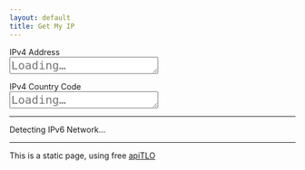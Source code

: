 ```yaml
---
layout: default
title: Get My IP
---
```


<p style="margin-bottom: 0;">IPv4 Address</p>

<textarea rows="1" id="ipv4" readonly="readonly" style="font-size: 20px" placeholder="Loading…"></textarea>

<p style="margin-bottom: 0;">IPv4 Country Code</p>

<textarea rows="1" id="ipv4country" readonly="readonly" style="font-size: 20px" placeholder="Loading…"></textarea>

<hr />

<p id="checkingipv6">Detecting IPv6 Network…</p>

<div id="ipv6area" style="display: none;">

<p style="margin-bottom: 0;">IPv6 Address</p>

<textarea rows="1" id="ipv6" readonly="readonly" style="font-size: 20px"></textarea>

<p style="margin-bottom: 0;">IPv6 Country Code</p>

<textarea rows="1" id="ipv6country" readonly="readonly" style="font-size: 20px"></textarea>

</div>

<div id="noipv6" style="display: none;">

<p>Not support IPv6, no IPv6 address can be found.</p>

</div>

<hr />

This is a static page, using free [apiTLO](https://git.tlo.xyz/TLOxyz/API/wikis/my-ip#jsonp-api)

<script>
$.ajax({
	type: 'GET',
	url: 'https://api.tlo.xyz/myip/jsonp.php',
	dataType: 'jsonp',
	crossDomain: true
}).done(function(response){
	ipv4 = response.ip;
	$("#ipv4").text(response.ip);
	$("#ipv4country").text(response.country);
	$.ajax({
		type: 'GET',
		url: 'https://ipv6-api.tlo.xyz/myip/jsonp.php',
		dataType: 'jsonp',
		crossDomain: true,
		timeout: 10000
	}).done(function(response){
		$("#checkingipv6").hide();
		$("#noipv6").hide();
		$("#ipv6area").show();
		$("#ipv6").text(response.ip);
		$("#ipv6country").text(response.country);
	}).fail(function(error){
		$("#checkingipv6").text(error.statusText);
		$("#noipv6").show();
	});
}).fail(function(error){
	console.log(error.statusText);
});
</script>
